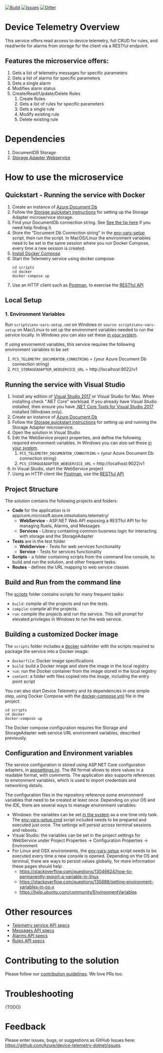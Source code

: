 [![Build][build-badge]][build-url]
[![Issues][issues-badge]][issues-url]
[![Gitter][gitter-badge]][gitter-url]

Device Telemetry Overview
==========================

This service offers read access to device telemetry, full CRUD for rules, and read/write for
alarms from storage for the client via a RESTful endpoint.

## Features the microservice offers:
1. Gets a list of telemetry messages for specific parameters
1. Gets a list of alarms for specific parameters
1. Gets a single alarm
1. Modifies alarm status
1. Create/Read/Update/Delete Rules
    1. Create Rules
    1. Gets a list of rules for specific parameters
    1. Gets a single rule
    1. Modify existing rule
    1. Delete existing rule

# Dependencies
1. DocumentDB Storage
1. [Storage Adapter Webservice](https://github.com/Azure/pcs-storage-adapter-dotnet)

How to use the microservice
===========================
## Quickstart - Running the service with Docker

1. Create an instance of [Azure Document Db][documentdb-url]
1. Follow the [Storage quickstart instructions][storageadapter-url]
   for setting up the Storage Adapter microservice storage.
1. Find your DocumentDb connection string. See
   [See the tip here][azurestorageconnstring-url] if you
   need help finding it.
1. Store the "Document Db Connection string" in the [env-vars-setup](scripts)
   script, then run the script. In MacOS/Linux the environment variables
   need to be set in the same session where you run Docker Compose,
   every time a new session is created.
1. [Install Docker Compose][docker-compose-install-url]
1. Start the Telemetry service using docker compose:
   ```
   cd scripts
   cd docker
   docker-compose up
   ```
1. Use an HTTP client such as [Postman][postman-url], to exercise the
   [RESTful API][project-wiki]

## Local Setup
### 1. Environment Variables

Run `scripts\env-vars-setup.cmd` on Windows or `source scripts\env-vars-setup`
on Mac/Linux to set up the environment variables needed to run the service locally.
In Windows you can also set these [in your system][windows-envvars-howto-url].

If using envornemnt variables, this service requires the following environment
variables to be set:
   1. `PCS_TELEMETRY_DOCUMENTDB_CONNSTRING` = {your Azure Document Db connection string}
   1. `PCS_STORAGEADAPTER_WEBSERVICE_URL` = http://localhost:9022/v1

## Running the service with Visual Studio

1. Install any edition of [Visual Studio 2017][vs-install-url] or Visual
   Studio for Mac. When installing check ".NET Core" workload. If you
   already have Visual Studio installed, then ensure you have
   [.NET Core Tools for Visual Studio 2017][dotnetcore-tools-url]
   installed (Windows only).
1. Create an instance of [Azure Document Db][documentdb-url]
1. Follow the [Storage quickstart instructions][storageadapter-url]
   for setting up and running the Storage Adapter microservice.
1. Open the solution in Visual Studio
1. Edit the WebService project properties, and
   define the following required environment variables. In Windows
   you can also set these [in your system][windows-envvars-howto-url].
   1. `PCS_TELEMETRY_DOCUMENTDB_CONNSTRING` = {your Azure Document Db connection string}
   1. `PCS_STORAGEADAPTER_WEBSERVICE_URL` = http://localhost:9022/v1
1. In Visual Studio, start the WebService project
1. Using an HTTP client like [Postman][postman-url],
   use the [RESTful API][project-wiki]

## Project Structure

The solution contains the following projects and folders:

* **Code** for the application is in app/com.microsoft.azure.iotsolutions.telemetry/
    * **WebService** - ASP.NET Web API exposing a RESTful API for for managing Ruels,
    Alarms, and Messages
    * **Services** - Library containing common business logic for interacting with
    storage and the StorageAdapter
* **Tests** are in the test folder
    * **WebService** - Tests for web services functionality
    * **Service** - Tests for services functionality
* **Scripts** - a folder containing scripts from the command line console,
  to build and run the solution, and other frequent tasks.
* **Routes** - defines the URL mapping to web service classes

## Build and Run from the command line

The [scripts](scripts) folder contains scripts for many frequent tasks:

* `build`: compile all the projects and run the tests.
* `compile`: compile all the projects.
* `run`: compile the projects and run the service. This will prompt for
  elevated privileges in Windows to run the web service.

## Building a customized Docker image

The `scripts` folder includes a [docker](scripts/docker) subfolder with the
scripts required to package the service into a Docker image:

* `Dockerfile`: Docker image specifications
* `build`: build a Docker image and store the image in the local registry
* `run`: run the Docker container from the image stored in the local registry
* `content`: a folder with files copied into the image, including the entry
  point script

You can also start Device Telemetry and its dependencies in one simple step,
using Docker Compose with the
[docker-compose.yml](scripts/docker/docker-compose.yml) file in the project:

```
cd scripts
cd docker
docker-compose up
```

The Docker compose configuration requires the Storage and StorageAdapter web
service URL environment variables, described previously.

## Configuration and Environment variables

The service configuration is stored using ASP.NET Core configuration
adapters, in [appsettings.ini](WebService/appsettings.ini). The INI format allows to
store values in a readable format, with comments. The application also
supports references to environment variables, which is used to import
credentials and networking details.

The configuration files in the repository reference some environment
variables that need to be created at least once. Depending on your OS and
the IDE, there are several ways to manage environment variables:

* Windows: the variables can be set [in the system][windows-envvars-howto-url]
  as a one time only task. The
  [env-vars-setup.cmd](scripts/env-vars-setup.cmd) script included needs to
  be prepared and executed just once. The settings will persist across
  terminal sessions and reboots.
* Visual Studio: the variables can be set in the project settings for WebService
  under Project Properties -> Configuration
  Properties -> Environment
* For Linux and OSX environments, the [env-vars-setup](scripts/env-vars-setup)
  script needs to be executed every time a new console is opened.
  Depending on the OS and terminal, there are ways to persist values
  globally, for more information these pages should help:
  * https://stackoverflow.com/questions/13046624/how-to-permanently-export-a-variable-in-linux
  * https://stackoverflow.com/questions/135688/setting-environment-variables-in-os-x
  * https://help.ubuntu.com/community/EnvironmentVariables

Other resources
===============

* [Telemetry service API specs](wiki/%5BAPI-Specifications%5D-Service)
* [Messages API specs](wiki/%5BAPI-Specifications%5D-Messages)
* [Alarms API specs](wiki/%5BAPI-Specifications%5D-Alarms)
* [Rules API specs](wiki/%5BAPI-Specifications%5D-Rules)

Contributing to the solution
============================

Please follow our [contribution guidelines](CONTRIBUTING.md).  We love PRs too.

Troubleshooting
===============

{TODO}

Feedback
==========

Please enter issues, bugs, or suggestions as GitHub Issues here: https://github.com/Azure/device-telemetry-dotnet/issues.

[build-badge]: https://img.shields.io/travis/Azure/device-telemetry-dotnet.svg
[build-url]: https://travis-ci.org/Azure/device-telemetry-dotnet
[issues-badge]: https://img.shields.io/github/issues/azure/device-telemetry-dotnet.svg
[issues-url]: https://github.com/azure/device-telemetry-dotnet/issues
[gitter-badge]: https://img.shields.io/gitter/room/azure/iot-solutions.js.svg
[gitter-url]: https://gitter.im/azure/iot-solutions

[project-wiki]: https://github.com/Azure/device-telemetry-dotnet/wiki/%5BAPI-Specifications%5D-Messages
[documentdb-url]: https://docs.microsoft.com/en-us/azure/cosmos-db/create-documentdb-dotnet
[storageadapter-url]: https://github.com/Azure/pcs-storage-adapter-dotnet/blob/master/README.md
[azurestorageconnstring-url]: https://docs.microsoft.com/en-us/azure/storage/common/storage-configure-connection-string#create-a-connection-string-for-an-azure-storage-account
[postman-url]: https://www.getpostman.com
[vs-install-url]: https://www.visualstudio.com/downloads
[dotnetcore-tools-url]: https://www.microsoft.com/net/core#windowsvs2017
[windows-envvars-howto-url]: https://superuser.com/questions/949560/how-do-i-set-system-environment-variables-in-windows-10
[docker-compose-install-url]: https://docs.docker.com/compose/install
